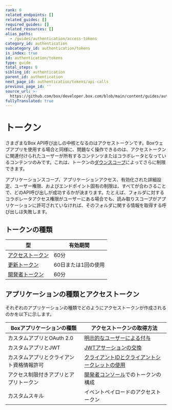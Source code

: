 ```yaml
---
rank: 0
related_endpoints: []
related_guides: []
required_guides: []
related_resources: []
alias_paths:
  - /guides/authentication/access-tokens
category_id: authentication
subcategory_id: authentication/tokens
is_index: true
id: authentication/tokens
type: guide
total_steps: 8
sibling_id: authentication
parent_id: authentication
next_page_id: authentication/tokens/api-calls
previous_page_id: ''
source_url: >-
  https://github.com/box/developer.box.com/blob/main/content/guides/authentication/tokens/index.md
fullyTranslated: true
---
```

# トークン

さまざまなBox API呼び出しの中核となるのはアクセストークンです。Boxウェブアプリを使用する場合と同様に、問題なく操作できるのは、アクセストークンに関連付けられたユーザーが所有するコンテンツまたはコラボレータとなっているコンテンツのみです。これは、トークンの[ダウンスコープ][ds]によってさらに制限できます。

<Message warning>

アプリケーションスコープ、アプリケーションアクセス、有効化された詳細設定、ユーザー権限、およびエンドポイント固有の制限は、すべてが合わさることで、どのAPI呼び出しが成功するかが決まります。たとえば、フォルダに対するコラボレータアクセス権限がユーザーにある場合でも、読み取りスコープがアプリケーションに許可されていなければ、そのフォルダに関する情報を取得する呼び出しは失敗します。

</Message>

## トークンの種類

| 型              | 有効期間        |
| -------------- | ----------- |
| [アクセストークン][at] | 60分         |
| [更新トークン][rt]   | 60日または1回の使用 |
| [開発者トークン][dt]  | 60分         |

## アプリケーションの種類とアクセストークン

それぞれのアプリケーションの種類でどのようにアクセストークンが作成されるのかを以下に示します。

<!-- markdownlint-disable line-length -->

| Boxアプリケーションの種類       | アクセストークンの取得方法                          |
| -------------------- | -------------------------------------- |
| カスタムアプリとOAuth 2.0    | [明示的なユーザーによる付与][oauth2-with-sdk]       |
| カスタムアプリとJWT          | [JWTアサーションの交換][jwt-with-sdk]           |
| カスタムアプリとクライアント資格情報許可 | [クライアントIDとクライアントシークレットの使用][clientcred] |
| アクセス制限付きアプリとアプリトークン  | [開発者コンソール][devcon]でのトークンの構成            |
| カスタムスキル              | イベントペイロードのアクセストークン                     |

<!-- markdownlint-enable line-length -->

[jwt-with-sdk]: g://authentication/oauth2/without-sdk

[oauth2-with-sdk]: g://authentication/oauth2/without-sdk

[devcon]: https://app.box.com/developers/console

[clientcred]: g://authentication/client-credentials

[ds]: g://authentication/tokens/downscope

[at]: g://authentication/tokens/access-tokens

[rt]: g://authentication/tokens/refresh

[dt]: g://authentication/tokens/developer-tokens
